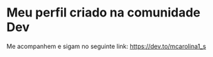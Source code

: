 # Meu perfil criado na comunidade Dev

Me acompanhem e sigam no seguinte link: https://dev.to/mcarolina1_s
